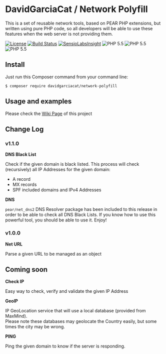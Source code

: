# DavidGarciaCat / Network Polyfill

This is a set of reusable network tools, based on PEAR PHP extensions, but written using pure PHP code, so all developers will be able to use these features when the web server is not providing them.

[![License](https://poser.pugx.org/davidgarciacat/network-polyfill/license)](https://packagist.org/packages/davidgarciacat/network-polyfill)
[![Build Status](https://travis-ci.org/DavidGarciaCat/network-polyfill.svg?branch=master)](https://travis-ci.org/DavidGarciaCat/network-polyfill)
[![SensioLabsInsight](https://insight.sensiolabs.com/projects/f86840c9-b589-40d0-9fe9-7705082b34f0/mini.png)](https://insight.sensiolabs.com/projects/f86840c9-b589-40d0-9fe9-7705082b34f0)
![PHP 5.5](https://img.shields.io/badge/PHP-5.5-8892bf.svg)
![PHP 5.5](https://img.shields.io/badge/PHP-5.6-8892bf.svg)
![PHP 5.5](https://img.shields.io/badge/PHP-7.0-8892bf.svg)

## Install

Just run this Composer command from your command line:
```
$ composer require davidgarciacat/network-polyfill
```

## Usage and examples

Please check the [Wiki Page](https://github.com/DavidGarciaCat/network-polyfill/wiki) of this project

## Change Log

### v1.1.0

**DNS Black List**

Check if the given domain is black listed. This process will check (recursively) all IP Addresses for the given domain:
- A record
- MX records
- SPF included domains and IPv4 Addresses

**DNS**

`pear/net_dns2` DNS Resolver package has been included to this release in order to be able to check all DNS Black Lists. If you know how to use this powerful tool, you should be able to use it. Enjoy!

### v1.0.0

**Net URL**

Parse a given URL to be managed as an object

## Coming soon

**Check IP**

Easy way to check, verify and validate the given IP Address

**GeoIP**

IP GeoLocation service that will use a local database (provided from MaxMind).  
Please note these databases may geolocate the Country easily, but some times the city may be wrong.

**PING**

Ping the given domain to know if the server is responding.

